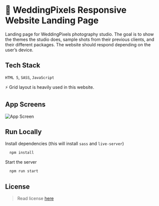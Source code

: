 
# 💍 WeddingPixels Responsive Website Landing Page

Landing page for WeddingPixels photography studio. The goal is to show the themes the studio does, sample shots from their previous clients, and their different packages. The website should respond depending on the user’s device.

## Tech Stack
`HTML 5`,  `SASS`, `JavaScript`

⚡️ Grid layout is heavily used in this website.
## App Screens

![App Screen](./appscreens.png) 
## Run Locally

Install dependencies (this will install `sass` and `live-server`)

```bash
  npm install
```

Start the server

```bash
  npm run start
```
## License

> Read license [here](LICENSE.txt)

